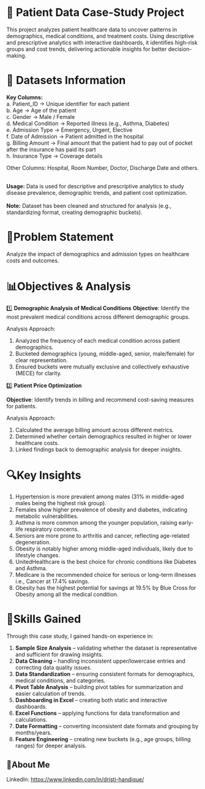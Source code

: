 # 📌 Patient Data Case-Study Project
This project analyzes patient healthcare data to uncover patterns in demographics, medical conditions, and treatment costs. Using descriptive and prescriptive analytics with interactive dashboards, it identifies high-risk groups and cost trends, delivering actionable insights for better decision-making.

# 📂 Datasets Information
**Key Columns:**  
a. Patient_ID → Unique identifier for each patient <br>
b. Age → Age of the patient <br>
c. Gender → Male / Female <br>
d. Medical Condition → Reported illness (e.g., Asthma, Diabetes) <br>
e. Admission Type → Emergency, Urgent, Elective <br>
f. Date of Admission → Patient admitted in the hospital <br>
g. Billing Amount → Final amount that the patient had to pay out of pocket after the insurance has paid its part <br>
h. Insurance Type → Coverage details <br>

Other Columns: Hospital, Room Number, Doctor, Discharge Date and others. <br><br>

**Usage:** Data is used for descriptive and prescriptive analytics to study disease prevalence, demographic trends, and patient cost optimization. <br>  
**Note:** Dataset has been cleaned and structured for analysis (e.g., standardizing format, creating demographic buckets).  

# 🎯Problem Statement
Analyze the impact of demographics and admission types on healthcare costs and outcomes.

# 📊Objectives & Analysis
1️⃣ **Demographic Analysis of Medical Conditions**
**Objective**: Identify the most prevalent medical conditions across different demographic groups.

Analysis Approach:
1. Analyzed the frequency of each medical condition across patient demographics.
2. Bucketed demographics (young, middle-aged, senior, male/female) for clear representation.
3. Ensured buckets were mutually exclusive and collectively exhaustive (MECE) for clarity.

2️⃣ **Patient Price Optimization**

**Objective**: Identify trends in billing and recommend cost-saving measures for patients.

Analysis Approach:
1. Calculated the average billing amount across different metrics.
2. Determined whether certain demographics resulted in higher or lower healthcare costs.
3. Linked findings back to demographic analysis for deeper insights.

# 🔍Key Insights
1. Hypertension is more prevalent among males (31% in middle-aged males being the highest risk group).
2. Females show higher prevalence of obesity and diabetes, indicating metabolic vulnerabilities.
3. Asthma is more common among the younger population, raising early-life respiratory concerns.
4. Seniors are more prone to arthritis and cancer, reflecting age-related degeneration.
5. Obesity is notably higher among middle-aged individuals, likely due to lifestyle changes.
6. UnitedHealthcare is the best choice for chronic conditions like Diabetes and Asthma.
7. Medicare is the recommended choice for serious or long-term illnesses i.e., Cancer at 17.4% savings.
8. Obesity has the highest potential for savings at 19.5% by Blue Cross for Obesity among all the medical condition.

   
# 🧠Skills Gained
Through this case study, I gained hands-on experience in:

1.  **Sample Size Analysis** – validating whether the dataset is representative and sufficient for drawing insights.
2. **Data Cleaning** – handling inconsistent upper/lowercase entries and correcting data quality issues.
3. **Data Standardization** – ensuring consistent formats for demographics, medical conditions, and categories.
4. **Pivot Table Analysis** – building pivot tables for summarization and easier calculation of trends.
5. **Dashboarding in Excel** – creating both static and interactive dashboards.
6. **Excel Functions** – applying functions for data transformation and calculations.
7. **Date Formatting** – converting inconsistent date formats and grouping by months/years.
8. **Feature Engineering** – creating new buckets (e.g., age groups, billing ranges) for deeper analysis.


## 👤About Me
LinkedIn: https://www.linkedin.com/in/dristi-handique/ 
